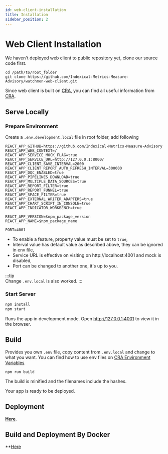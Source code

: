 ```yaml
---
id: web-client-installation  
title: Installation  
sidebar_position: 2
---
```


# Web Client Installation

We haven't deployed web client to public repository yet, clone our source code first.

```shell
cd /path/to/root_folder
git clone https://github.com/Indexical-Metrics-Measure-Advisory/watchmen-web-client.git
```

Since web client is built on [CRA](https://create-react-app.dev/), you can find all useful information
from [CRA](https://create-react-app.dev/).

## Serve Locally

### Prepare Environment

Create a `.env.development.local` file in root folder, add following

```properties
REACT_APP_GITHUB=https://github.com/Indexical-Metrics-Measure-Advisory
REACT_APP_WEB_CONTEXT=/
REACT_APP_SERVICE_MOCK_FLAG=true
REACT_APP_SERVICE_URL=http://127.0.0.1:8000/
REACT_APP_CLIENT_SAVE_INTERVAL=2000
REACT_APP_CLIENT_REPORT_AUTO_REFRESH_INTERVAL=300000
REACT_APP_DQC_ENABLED=true
REACT_APP_PIPELINES_DOWNLOAD=true
REACT_APP_MULTIPLE_DATA_SOURCES=true
REACT_APP_REPORT_FILTER=true
REACT_APP_REPORT_FUNNEL=true
REACT_APP_SPACE_FILTER=true
REACT_APP_EXTERNAL_WRITER_ADAPTERS=true
REACT_APP_CHART_SCRIPT_IN_CONSOLE=true
REACT_APP_INDICATOR_WORKBENCH=true

REACT_APP_VERSION=$npm_package_version
REACT_APP_NAME=$npm_package_name

PORT=4001
```

- To enable a feature, property value must be set to `true`,
- Interval value has default value as described above, they can be ignored in env file,
- Service URL is effective on visiting on http://localhost:4001 and mock is disabled,
- Port can be changed to another one, it's up to you.

:::tip  
Change `.env.local` is also worked.
:::

### Start Server

```bash npm2yarn
npm install
npm start
```

Runs the app in development mode. Open http://127.0.0.1:4001 to view it in the browser.

## Build

Provides you own `.env` file, copy content from `.env.local` and change to what you want. You can find how to use env files
on [CRA Environment Variables](https://create-react-app.dev/docs/adding-custom-environment-variables)

```shell npm2yarn
npm run build
```

The build is minified and the filenames include the hashes.

Your app is ready to be deployed.

## Deployment

**[Here](https://create-react-app.dev/docs/deployment)**.

## Build and Deployment By Docker

**[Here](../installation/deploy)
